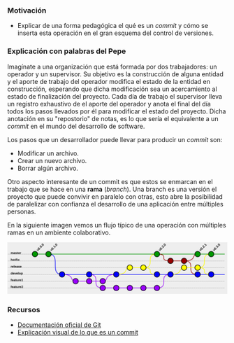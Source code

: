 ### Motivación
- Explicar de una forma pedagógica el qué es un *commit* y cómo se inserta esta operación en el gran esquema del control de versiones.

### Explicación con palabras del Pepe
Imagínate a una organización que está formada por dos trabajadores: un operador y un supervisor. Su objetivo es la construcción de alguna entidad y el aporte de trabajo del operador modifica el estado de la entidad en construcción, esperando que dicha modificación sea un acercamiento al estado de finalización del proyecto. Cada día de trabajo el supervisor lleva un registro exhaustivo de el aporte del operador y anota el final del día todos los pasos llevados por él para modificar el estado del proyecto. Dicha anotación en su "repostorio" de notas, es lo que sería el equivalente a un *commit* en el mundo del desarrollo de software.

Los pasos que un desarrollador puede llevar para producir un *commit* son:
- Modificar un archivo.
- Crear un nuevo archivo.
- Borrar algún archivo.

Otro aspecto interesante de un commit es que estos se enmarcan en el trabajo que se hace en una **rama** (*branch*). Una branch es una versión el proyecto que puede convivir en paralelo con otras, esto abre la posibilidad de paralelizar con confianza el desarrollo de una aplicación entre múltiples personas.

En la siguiente imagen vemos un flujo típico de una operación con múltiples ramas en un ambiente colaborativo.

![Control de versiones en acción](assets\git_flow.png?raw=true "Title")

### Recursos
- [Documentación oficial de Git](https://git-scm.com/docs)
- [Explicación visual de lo que es un commit](https://stackoverflow.com/a/43970646)
